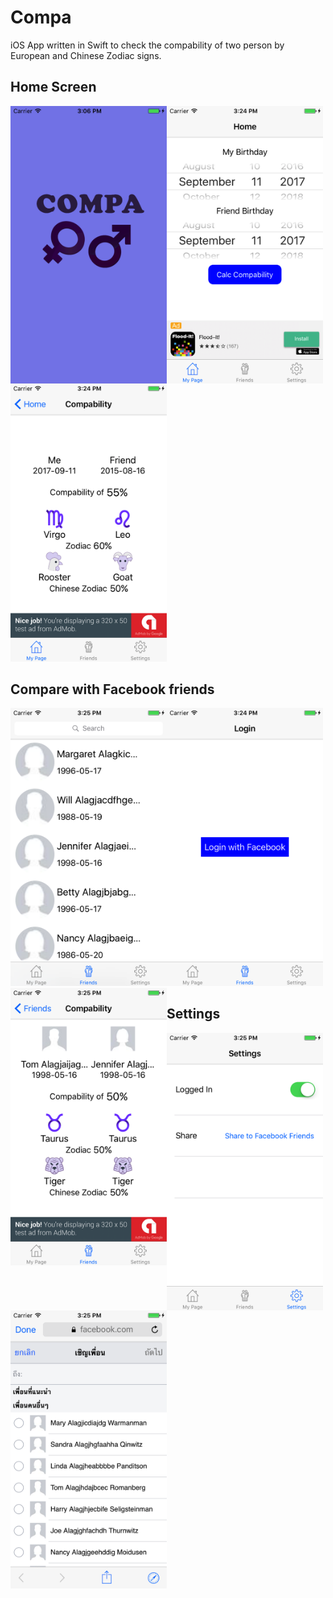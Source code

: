 # Compa
iOS App written in Swift to check the compability of two person by European and Chinese Zodiac signs.

## Home Screen
<img src="https://raw.githubusercontent.com/h-nasu/compa/master/screen_shots/splash.png" width="250" align="left">
<img src="https://raw.githubusercontent.com/h-nasu/compa/master/screen_shots/home.png" width="250" align="left">
<img src="https://raw.githubusercontent.com/h-nasu/compa/master/screen_shots/compare1.png" width="250">


## Compare with Facebook friends
<p height="500px">
<img src="https://raw.githubusercontent.com/h-nasu/compa/master/screen_shots/fb.png" width="250">
<img src="https://raw.githubusercontent.com/h-nasu/compa/master/screen_shots/friends.png" width="250" align="left">
<img src="https://raw.githubusercontent.com/h-nasu/compa/master/screen_shots/compare2.png" width="250" align="left">
</p>

## Settings
<p height="500px">
<img src="https://raw.githubusercontent.com/h-nasu/compa/master/screen_shots/setting.png" width="250" align="left">
<img src="https://raw.githubusercontent.com/h-nasu/compa/master/screen_shots/share.png" width="250" align="left">
</p>
